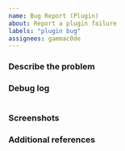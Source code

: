 ```yaml
---
name: Bug Report (Plugin)
about: Report a plugin failure
labels: "plugin bug"
assignees: gammac0de
---
```


<!-- ANNOTATIONS LIKE THIS WILL NOT BE VISIBLE IN YOUR TICKET -->

### Describe the problem

<!-- A clear and concise description of what the problem is. -->

<!-- WRITE HERE -->

### Debug log

<!-- Enable `Debug Mode` in pyload's general settings. -->

<!-- WRITE HERE BELOW -->

```

```

### Screenshots

<!-- If applicable, add screenshots to help explain your problem. -->

<!-- WRITE HERE - OPTIONAL -->

### Additional references

<!-- Any other context, related issues or pull requests about the problem. -->

<!-- WRITE HERE - OPTIONAL -->
